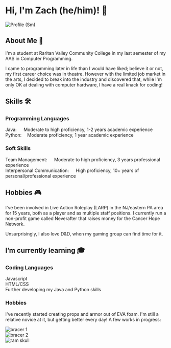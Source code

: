 # Hi, I'm Zach (he/him)! 👋
![Profile (Sm)](https://user-images.githubusercontent.com/70988581/132432552-eb52da57-67a1-4d5f-bee6-693879f5c32b.jpg)

  
## About Me :mega:
I'm a student at Raritan Valley Community College in my last semester of my AAS in Computer Programming.

I came to programming later in life than I would have liked; believe it or not, my first career choice was in theatre. However with the limited job market in the arts, I decided to break into the industry and discovered that, while I'm only OK at dealing with computer hardware, I have a real knack for coding!

  
## Skills 🛠 
### Programming Languages
Java: &emsp; Moderate to high proficiency, 1-2 years academic experience  
Python: &emsp;Moderate proficiency, 1 year academic experience 

### Soft Skills
Team Management: &emsp; Moderate to high proficiency, 3 years professional experience  
Interpersonal Communication: &emsp; High proficiency, 10+ years of personal/professional experience


## Hobbies 🎮
I've been involved in Live Action Roleplay (LARP) in the NJ/eastern PA area for 15 years, both as a player and as multiple staff positions. I currently run a non-profit game called Neverafter that raises money for the Cancer Hope Network.

Unsurprisingly, I also love D&D, when my gaming group can find time for it.


## I’m currently learning 🎓
### Coding Languages
Javascript  
HTML/CSS  
Further developing my Java and Python skills

### Hobbies
I've recently started creating props and armor out of EVA foam. I'm still a relative novice at it, but getting better every day! A few works in progress:

![bracer 1](https://user-images.githubusercontent.com/70988581/132433506-b80790b1-ef4e-471d-8149-fea289513826.jpg)  
![bracer 2](https://user-images.githubusercontent.com/70988581/132433511-f60a4360-b948-4678-9cf7-2f744fdc312f.png)  
![ram skull](https://user-images.githubusercontent.com/70988581/132433645-c2a7cafd-40df-4fc6-a995-e0a86647d9ca.png)
